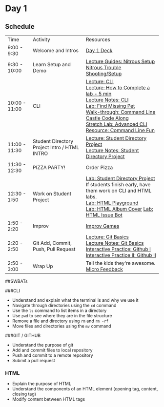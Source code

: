 # Day 1

## Schedule

<table>
    <tr>
        <td>Time</td>
        <td>Activity</td>
        <td>Resources</td>
    </tr>
    <tr>
        <td>9:00 - 9:30</td>
        <td> Welcome and Intros</td>
        <td> <a href="https://docs.google.com/presentation/d/12H4MDWtvhW_3LY4MKj8qvCKZORWZX2Pw6qIuiVqkdUU/edit#slide=id.p">Day 1 Deck</a> </td>
    </tr>
    <tr>
        <td>9:30 - 10:00</td>
        <td> Learn Setup and Demo</td>
        <td>
            <a href="https://github.com/learn-co-curriculum/tf-using-nitrous-io">Lecture Guides: Nitrous Setup</a>
            <br>
           <a href="hs-nitrous-ssh-setup"> Nitrous Trouble Shooting/Setup</a>
        </td>
    </tr>
    <tr>
        <td>10:00 - 11:00</td>
        <td> CLI </td>
        <td> 
            <a href="lectures/cli/LECTURE.md">Lecture: CLI</a></br>
            <a href="lectures/complete-a-lab"> Lecture: How to Complete a lab - 5 min</a><br>
            <a href="lectures/cli">Lecture Notes: CLI</a></br>
            <a href="https://github.com/learn-co-curriculum/command_line_castle_code_along">Lab: Find Missing Pet</a></br>
            <a href="https://github.com/learn-co-curriculum/command_line_castle_code_along">Walk-through: Command Line Castle Code Along</a><br>
            <a href="https://github.com/learn-co-curriculum/hs-advanced-cli">Stretch Lab: Advanced CLI</a></br>
            <a href="https://github.com/learn-co-curriculum/hs-cli-cultural-piece">Resource: Command Line Fun</a>
        </td>
    </tr>
    <tr>
        <td>11:00 - 11:30</td>
        <td> Student Directory Project Intro / HTML INTRO </td>
        <td>
        <a href="lectures/student-directory-project/LECTURE.md">Lecture: Student Directory Project</a><br>
        <a href="lectures/student-directory-project">Lecture Notes: Student Directory Project</a><br>
        </td>
    </tr>
    <tr>
        <td>11:30 - 12:30</td>
        <td> PIZZA PARTY! </td>
        <td> Order Pizza </td>
    </tr>
    <tr>
        <td>12:30 - 1:50</td>
        <td> Work on Student Project </td>
        <td> 
            <a href="https://github.com/learn-co-curriculum/hs-intro-web-student-directory">Lab: Student Directory Project</a></br>
            If students finish early, have them work on CLI and HTML labs.<br> 
            <a href="https://github.com/learn-co-curriculum/html-playground">Lab: HTML Playground</a></br>
            <a href="https://github.com/learn-co-curriculum/hs-album-cover">Lab: HTML Album Cover</a>
            <a href="https://github.com/learn-co-curriculum/hs-album-cover">Lab: HTML Issue Bot</a></br>
        </td>
    </tr>
    <tr>
        <td>1:50 - 2:20</td>
        <td> Improv </td>
        <td> <a href="https://github.com/learn-co-curriculum/tf-improv-games">Improv Games</a></td>
    </tr>
    <tr>
        <td>2:20 - 2:50</td>
        <td> Git Add, Commit, Push, Pull Request</td>
        <td>
            <a href="lectures/git-basics/LECTURE.md">Lecture: Git Basics</a></br>
            <a href="lectures/git-basics">Lecture Notes: Git Basics</a></br>
            <a href="https://github.com/learn-co-curriculum/hs-git-code-along-catch-up">Interactive Practice: Github I</a></br>
            <a href="https://github.com/learn-co-curriculum/hs-foundations-git-studyguide">Interactive Practice II: Github II</a></br>
        </td>
    </tr>
    <tr>
        <td>2:50 - 3:00</td>
        <td> Wrap Up</td>
        <td> 
            Tell the kids they're awesome.
            <br>
            <a href="https://github.com/learn-co-curriculum/hs-post-class-survey">Micro Feedback</a>
        </td>
    </tr>

</table>

##SWBATs

###CLI
+ Understand and explain what the terminal is and why we use it
+ Navigate through directories using the `cd` command
+ Use the `ls` command to list items in a directory
+ Use `pwd` to see where they are in the file structure
+ Remove a file and directory using `rm` and `rm -rf`
+ Move files and directories using the `mv` command

###GIT / GITHUB
+ Understand the purpose of git
+ Add and commit files to local repository
+ Push and commit to a remote repository
+ Submit a pull request

### HTML
+ Explain the purpose of HTML
+ Understand the components of an HTML element (opening tag, content, closing tag)
+ Modify content between HTML tags
